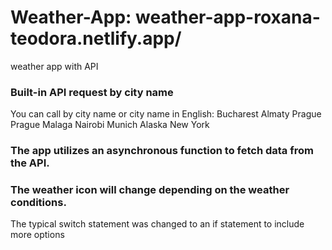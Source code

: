 # Weather-App: weather-app-roxana-teodora.netlify.app/

weather app with API


### Built-in API request by city name

You can call by city name or city name in English:
Bucharest Almaty Prague Prague Malaga Nairobi Munich Alaska New York

### The app utilizes an asynchronous function to fetch data from the API.

### The weather icon will change depending on the weather conditions.

The typical switch statement was changed to an if statement to include more options
